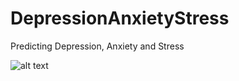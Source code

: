 # DepressionAnxietyStress
Predicting Depression, Anxiety and Stress


![alt text](https://github.com/JessicaZhu2/DepressionAnxietyStres/blob/main/agegroup_dass.png?raw=true)
